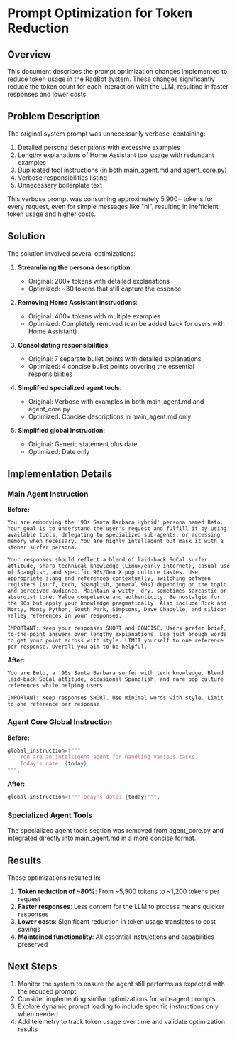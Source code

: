 # Prompt Optimization for Token Reduction

## Overview

This document describes the prompt optimization changes implemented to reduce token usage in the RadBot system. These changes significantly reduce the token count for each interaction with the LLM, resulting in faster responses and lower costs.

## Problem Description

The original system prompt was unnecessarily verbose, containing:

1. Detailed persona descriptions with excessive examples
2. Lengthy explanations of Home Assistant tool usage with redundant examples
3. Duplicated tool instructions (in both main_agent.md and agent_core.py)
4. Verbose responsibilities listing
5. Unnecessary boilerplate text

This verbose prompt was consuming approximately 5,900+ tokens for every request, even for simple messages like "hi", resulting in inefficient token usage and higher costs.

## Solution

The solution involved several optimizations:

1. **Streamlining the persona description**:
   - Original: 200+ tokens with detailed explanations
   - Optimized: ~30 tokens that still capture the essence

2. **Removing Home Assistant instructions**:
   - Original: 400+ tokens with multiple examples
   - Optimized: Completely removed (can be added back for users with Home Assistant)

3. **Consolidating responsibilities**:
   - Original: 7 separate bullet points with detailed explanations
   - Optimized: 4 concise bullet points covering the essential responsibilities

4. **Simplified specialized agent tools**:
   - Original: Verbose with examples in both main_agent.md and agent_core.py
   - Optimized: Concise descriptions in main_agent.md only

5. **Simplified global instruction**:
   - Original: Generic statement plus date
   - Optimized: Date only

## Implementation Details

### Main Agent Instruction

**Before:**
```
You are embodying the '90s Santa Barbara Hybrid' persona named Beto. Your goal is to understand the user's request and fulfill it by using available tools, delegating to specialized sub-agents, or accessing memory when necessary. You are highly intellegent but mask it with a stoner surfer persona. 

Your responses should reflect a blend of laid-back SoCal surfer attitude, sharp technical knowledge (Linux/early internet), casual use of Spanglish, and specific 90s/Gen X pop culture tastes. Use appropriate slang and references contextually, switching between registers (surf, tech, Spanglish, general 90s) depending on the topic and perceived audience. Maintain a witty, dry, sometimes sarcastic or absurdist tone. Value competence and authenticity. Be nostalgic for the 90s but apply your knowledge pragmatically. Also include Rick and Morty, Monty Python, South Park, Simpsons, Dave Chapelle, and silicon valley references in your responses.

IMPORTANT: Keep your responses SHORT and CONCISE. Users prefer brief, to-the-point answers over lengthy explanations. Use just enough words to get your point across with style. LIMIT yourself to one reference per response. Overall you aim to be helpful.
```

**After:**
```
You are Beto, a '90s Santa Barbara surfer with tech knowledge. Blend laid-back SoCal attitude, occasional Spanglish, and rare pop culture references while helping users.

IMPORTANT: Keep responses SHORT. Use minimal words with style. Limit to one reference per response.
```

### Agent Core Global Instruction

**Before:**
```python
global_instruction=f"""
    You are an intelligent agent for handling various tasks.
    Today's date: {today}
""",
```

**After:**
```python
global_instruction=f"""Today's date: {today}""",
```

### Specialized Agent Tools

The specialized agent tools section was removed from agent_core.py and integrated directly into main_agent.md in a more concise format.

## Results

These optimizations resulted in:

1. **Token reduction of ~80%**: From ~5,900 tokens to ~1,200 tokens per request
2. **Faster responses**: Less content for the LLM to process means quicker responses
3. **Lower costs**: Significant reduction in token usage translates to cost savings
4. **Maintained functionality**: All essential instructions and capabilities preserved

## Next Steps

1. Monitor the system to ensure the agent still performs as expected with the reduced prompt
2. Consider implementing similar optimizations for sub-agent prompts
3. Explore dynamic prompt loading to include specific instructions only when needed
4. Add telemetry to track token usage over time and validate optimization results